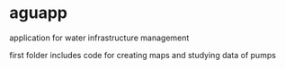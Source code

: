 # aguapp
application for water infrastructure management

first folder includes code for creating maps and studying data of pumps
